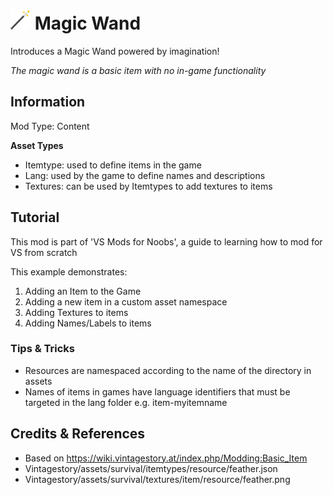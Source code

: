# <img src="modicon.png" width="32" height="32"> Magic Wand

Introduces a Magic Wand powered by imagination! 

*The magic wand is a basic item with no in-game functionality*
 
## Information

Mod Type: Content 

**Asset Types**

- Itemtype: used to define items in the game
- Lang: used by the game to define names and descriptions
- Textures: can be used by Itemtypes to add textures to items
 
## Tutorial

This mod is part of 'VS Mods for Noobs', a guide to learning how to mod for VS from scratch

This example demonstrates:

1. Adding an Item to the Game
2. Adding a new item in a custom asset namespace
3. Adding Textures to items
4. Adding Names/Labels to items

### Tips & Tricks

- Resources are namespaced according to the name of the directory in assets
- Names of items in games have language identifiers that must be targeted in the lang folder e.g. item-myitemname

## Credits & References

- Based on https://wiki.vintagestory.at/index.php/Modding:Basic_Item
- Vintagestory/assets/survival/itemtypes/resource/feather.json
- Vintagestory/assets/survival/textures/item/resource/feather.png